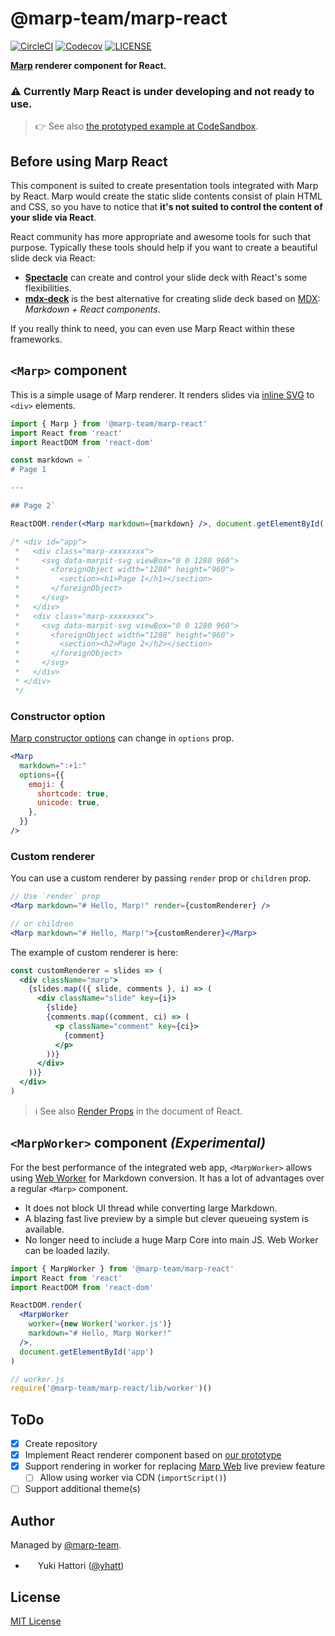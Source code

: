 # @marp-team/marp-react

[![CircleCI](https://img.shields.io/circleci/project/github/marp-team/marp-react/master.svg?style=flat-square)](https://circleci.com/gh/marp-team/marp-react/)
[![Codecov](https://img.shields.io/codecov/c/github/marp-team/marp-react/master.svg?style=flat-square)](https://codecov.io/gh/marp-team/marp-react)
[![LICENSE](https://img.shields.io/github/license/marp-team/marp-react.svg?style=flat-square)](./LICENSE)

**[Marp](https://marp.app) renderer component for React.**

### :warning: Currently Marp React is under developing and not ready to use.

> :point_right: See also [the prototyped example at CodeSandbox][prototype].

[prototype]: https://codesandbox.io/s/kkryjmyy75

## Before using Marp React

This component is suited to create presentation tools integrated with Marp by React. Marp would create the static slide contents consist of plain HTML and CSS, so you have to notice that **it's not suited to control the content of your slide via React**.

React community has more appropriate and awesome tools for such that purpose. Typically these tools should help if you want to create a beautiful slide deck via React:

- **[Spectacle]** can create and control your slide deck with React's some flexibilities.
- **[mdx-deck]** is the best alternative for creating slide deck based on [MDX]: _Markdown + React components_.

[mdx-deck]: https://github.com/jxnblk/mdx-deck
[mdx]: https://mdxjs.com/
[spectacle]: https://github.com/FormidableLabs/spectacle

If you really think to need, you can even use Marp React within these frameworks.

## `<Marp>` component

This is a simple usage of Marp renderer. It renders slides via [inline SVG](https://marpit.marp.app/inline-svg) to `<div>` elements.

```jsx
import { Marp } from '@marp-team/marp-react'
import React from 'react'
import ReactDOM from 'react-dom'

const markdown = `
# Page 1

---

## Page 2`

ReactDOM.render(<Marp markdown={markdown} />, document.getElementById('app'))

/* <div id="app">
 *   <div class="marp-xxxxxxxx">
 *     <svg data-marpit-svg viewBox="0 0 1280 960">
 *       <foreignObject width="1280" height="960">
 *         <section><h1>Page 1</h1></section>
 *       </foreignObject>
 *     </svg>
 *   </div>
 *   <div class="marp-xxxxxxxx">
 *     <svg data-marpit-svg viewBox="0 0 1280 960">
 *       <foreignObject width="1280" height="960">
 *         <section><h2>Page 2</h2></section>
 *       </foreignObject>
 *     </svg>
 *   </div>
 * </div>
 */
```

### Constructor option

[Marp constructor options](https://github.com/marp-team/marp-core#constructor-options) can change in `options` prop.

```jsx
<Marp
  markdown=":+1:"
  options={{
    emoji: {
      shortcode: true,
      unicode: true,
    },
  }}
/>
```

### Custom renderer

You can use a custom renderer by passing `render` prop or `children` prop.

```jsx
// Use `render` prop
<Marp markdown="# Hello, Marp!" render={customRenderer} />

// or children
<Marp markdown="# Hello, Marp!">{customRenderer}</Marp>
```

The example of custom renderer is here:

```jsx
const customRenderer = slides => (
  <div className="marp">
    {slides.map(({ slide, comments }, i) => (
      <div className="slide" key={i}>
        {slide}
        {comments.map((comment, ci) => (
          <p className="comment" key={ci}>
            {comment}
          </p>
        ))}
      </div>
    ))}
  </div>
)
```

> :information_source: See also [Render Props](https://reactjs.org/docs/render-props.html) in the document of React.

## `<MarpWorker>` component _(Experimental)_

For the best performance of the integrated web app, `<MarpWorker>` allows using [Web Worker](https://developer.mozilla.org/en-US/docs/Web/API/Web_Workers_API) for Markdown conversion. It has a lot of advantages over a regular `<Marp>` component.

- It does not block UI thread while converting large Markdown.
- A blazing fast live preview by a simple but clever queueing system is available.
- No longer need to include a huge Marp Core into main JS. Web Worker can be loaded lazily.

```jsx
import { MarpWorker } from '@marp-team/marp-react'
import React from 'react'
import ReactDOM from 'react-dom'

ReactDOM.render(
  <MarpWorker
    worker={new Worker('worker.js')}
    markdown="# Hello, Marp Worker!"
  />,
  document.getElementById('app')
)
```

```javascript
// worker.js
require('@marp-team/marp-react/lib/worker')()
```

## ToDo

- [x] Create repository
- [x] Implement React renderer component based on [our prototype][prototype]
- [x] Support rendering in worker for replacing [Marp Web](https://github.com/marp-team/marp-web) live preview feature
  - [ ] Allow using worker via CDN (`importScript()`)
- [ ] Support additional theme(s)

## Author

Managed by [@marp-team](https://github.com/marp-team).

- <img src="https://github.com/yhatt.png" width="16" height="16"/> Yuki Hattori ([@yhatt](https://github.com/yhatt))

## License

[MIT License](LICENSE)
